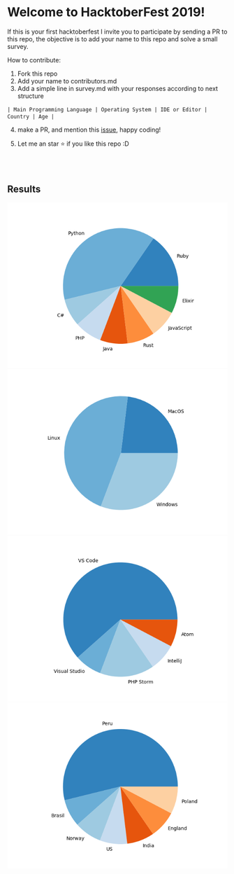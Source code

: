 # Welcome to HacktoberFest 2019!

If this is your first hacktoberfest I invite you to participate by sending a PR to this repo, the objective is to add your name to this repo and solve a small survey.

How to contribute:

1. Fork this repo
2. Add your name to contributors.md
3. Add a simple line in survey.md with your responses according to next structure

```
| Main Programming Language | Operating System | IDE or Editor | Country | Age | 
```

4. make a PR, and mention this [issue](https://github.com/joelibaceta/hacktoberfest-2019/issues/2),  happy coding!

5. Let me an star :star: if you like this repo :D


<br/><br/>

## Results

![Languages](/output/pie_01.png?random=1)
![Languages](/output/pie_11.png?random=1)
![Languages](/output/pie_21.png?random=1)
![Languages](/output/pie_31.png?random=1)
